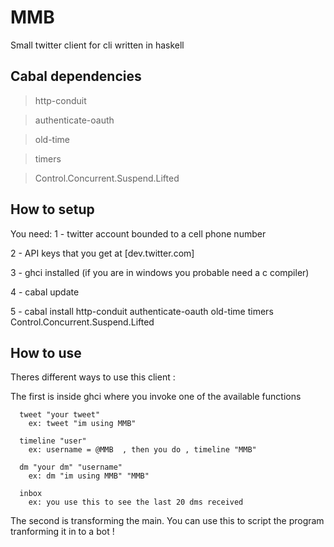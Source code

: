# MMB
Small twitter client for cli written in haskell


Cabal dependencies 
-----------------------------------------------------------------------
>http-conduit

>authenticate-oauth 

>old-time

>timers 

>Control.Concurrent.Suspend.Lifted

How to setup
-------------------------------------------------------------------------
 You need:
  1 - twitter account bounded to a cell phone number 
  
  2 - API keys that you get at [dev.twitter.com] 
  
  3 - ghci installed (if you are in windows you probable need a c compiler) 
  
  4 - cabal update 
  
  5 - cabal install http-conduit authenticate-oauth old-time timers Control.Concurrent.Suspend.Lifted

How to use 
----------------------------------------------------------------------------
Theres different ways to use this client :
 
  The first is inside ghci where you invoke one of the available functions
      
      tweet "your tweet"
        ex: tweet "im using MMB"
         
      timeline "user"
        ex: username = @MMB  , then you do , timeline "MMB"
        
      dm "your dm" "username"
        ex: dm "im using MMB" "MMB"
        
      inbox  
        ex: you use this to see the last 20 dms received
        
  
  The second is transforming the main. 
  You can use this to script the program tranforming it in to a bot !
  
  
  
          
